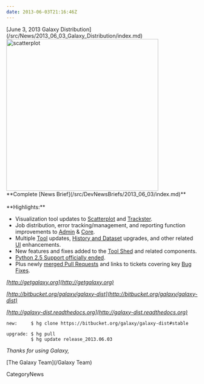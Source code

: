 ```yaml
---
date: 2013-06-03T21:16:46Z
---
```

<div class='newsItemHeader'>[June 3, 2013 Galaxy Distribution](/src/News/2013_06_03_Galaxy_Distribution/index.md)</div>
<div class='right'>
<a href='/DevNewsBriefs/2013_06_01'><img src='/Images/NewsGraphics/2013_06_03_scatterplot-1.png' alt='scatterplot' width=400 /></a></div>
**Complete [News Brief](/src/DevNewsBriefs/2013_06_03/index.md)**
<br />
<br />
**Highlights:**

* Visualization tool updates to [Scatterplot](http://wiki.galaxyproject.org/DevNewsBriefs/2013_06_03#Scatterplot) and [Trackster](http://wiki.galaxyproject.org/DevNewsBriefs/2013_06_03#Trackster).
* Job distribution, error tracking/management, and reporting function improvements to [Admin](http://wiki.galaxyproject.org/DevNewsBriefs/2013_06_03#Admin) & [Core](http://wiki.galaxyproject.org/DevNewsBriefs/2013_06_03#Core). 
* Multiple [Tool](http://wiki.galaxyproject.org/DevNewsBriefs/2013_06_03#Tools) updates, [History and Dataset](http://wiki.galaxyproject.org/DevNewsBriefs/2013_06_03#Histories) upgrades, and other related [UI](http://wiki.galaxyproject.org/DevNewsBriefs/2013_06_03#UI) enhancements.
* New features and fixes added to the [Tool Shed](http://wiki.galaxyproject.org/DevNewsBriefs/2013_06_03#Tool_Shed) and related components. 
* [Python 2.5 Support officially ended](http://wiki.galaxyproject.org/DevNewsBriefs/2013_06_03#Python_2.5_Support_Has_Ended).
* Plus newly [merged Pull Requests](http://wiki.galaxyproject.org/DevNewsBriefs/2013_06_03#Pull_Requests_Merged) and links to tickets covering key [Bug Fixes](http://wiki.galaxyproject.org/DevNewsBriefs/2013_06_03#Bug_Fixes).

*[http://getgalaxy.org](http://getgalaxy.org)*

*[http://bitbucket.org/galaxy/galaxy-dist](http://bitbucket.org/galaxy/galaxy-dist)*

*[http://galaxy-dist.readthedocs.org](http://galaxy-dist.readthedocs.org)*

```
new:     $ hg clone https://bitbucket.org/galaxy/galaxy-dist#stable

upgrade: $ hg pull 
         $ hg update release_2013.06.03
```



*Thanks for using Galaxy,*

[The Galaxy Team](/Galaxy Team)



CategoryNews
